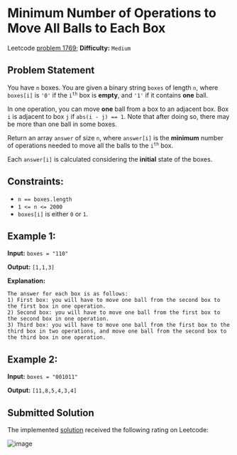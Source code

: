 # Minimum Number of Operations to Move All Balls to Each Box

Leetcode [problem 1769](https://leetcode.com/problems/minimum-number-of-operations-to-move-all-balls-to-each-box/); **Difficulty:** `Medium`

## Problem Statement

You have `n` boxes. You are given a binary string `boxes` of length `n`, where `boxes[i]` is `'0'` if the <code>i<sup>th</sup></code> box is **empty**, and `'1'` if it contains **one** ball.

In one operation, you can move **one** ball from a box to an adjacent box. Box `i` is adjacent to box `j` if `abs(i - j) == 1`. Note that after doing so, there may be more than one ball in some boxes.

Return an array `answer` of size `n`, where `answer[i]` is the **minimum** number of operations needed to move all the balls to the <code>i<sup>th</sup></code> box.

Each `answer[i]` is calculated considering the **initial** state of the boxes.

## Constraints:

- `n == boxes.length`
- `1 <= n <= 2000`
- `boxes[i]` is either `0` or `1`.

## Example 1:

**Input:** `boxes = "110"`

**Output:** `[1,1,3]`

**Explanation:**
```
The answer for each box is as follows:
1) First box: you will have to move one ball from the second box to the first box in one operation.
2) Second box: you will have to move one ball from the first box to the second box in one operation.
3) Third box: you will have to move one ball from the first box to the third box in two operations, and move one ball from the second box to the third box in one operation.
```

## Example 2:

**Input:** `boxes = "001011"`

**Output:** `[11,8,5,4,3,4]`

## Submitted Solution

The implemented [solution](solution.cpp) received the following rating on Leetcode:

![image](https://user-images.githubusercontent.com/33619581/127745774-768c073c-023e-4290-aa28-f44ccd69232f.png)
